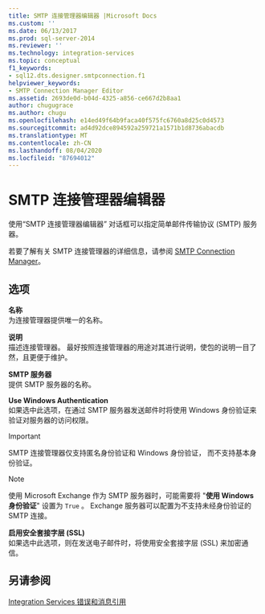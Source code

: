 ```yaml
---
title: SMTP 连接管理器编辑器 |Microsoft Docs
ms.custom: ''
ms.date: 06/13/2017
ms.prod: sql-server-2014
ms.reviewer: ''
ms.technology: integration-services
ms.topic: conceptual
f1_keywords:
- sql12.dts.designer.smtpconnection.f1
helpviewer_keywords:
- SMTP Connection Manager Editor
ms.assetid: 2693de0d-b04d-4325-a856-ce667d2b8aa1
author: chugugrace
ms.author: chugu
ms.openlocfilehash: e14ed49f64b9faca40f575fc6760a8d25c0d4573
ms.sourcegitcommit: ad4d92dce894592a259721a1571b1d8736abacdb
ms.translationtype: MT
ms.contentlocale: zh-CN
ms.lasthandoff: 08/04/2020
ms.locfileid: "87694012"
---
```

# <a name="smtp-connection-manager-editor"></a>SMTP 连接管理器编辑器
  使用“SMTP 连接管理器编辑器”  对话框可以指定简单邮件传输协议 (SMTP) 服务器。  
  
 若要了解有关 SMTP 连接管理器的详细信息，请参阅 [SMTP Connection Manager](connection-manager/smtp-connection-manager.md)。  
  
## <a name="options"></a>选项  
 **名称**  
 为连接管理器提供唯一的名称。  
  
 **说明**  
 描述连接管理器。 最好按照连接管理器的用途对其进行说明，使包的说明一目了然，且更便于维护。  
  
 **SMTP 服务器**  
 提供 SMTP 服务器的名称。  
  
 **Use Windows Authentication**  
 如果选中此选项，在通过 SMTP 服务器发送邮件时将使用 Windows 身份验证来验证对服务器的访问权限。  
  
> [!IMPORTANT]  
>  SMTP 连接管理器仅支持匿名身份验证和 Windows 身份验证， 而不支持基本身份验证。  
  
> [!NOTE]  
>  使用 Microsoft Exchange 作为 SMTP 服务器时，可能需要将 "**使用 Windows 身份验证**" 设置为 `True` 。 Exchange 服务器可以配置为不支持未经身份验证的 SMTP 连接。  
  
 **启用安全套接字层 (SSL)**  
 如果选中此选项，则在发送电子邮件时，将使用安全套接字层 (SSL) 来加密通信。  
  
## <a name="see-also"></a>另请参阅  
 [Integration Services 错误和消息引用](../../2014/integration-services/integration-services-error-and-message-reference.md)  
  
  
